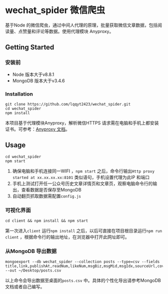# wechat_spider 微信爬虫

基于Node 的微信爬虫，通过中间人代理的原理，批量获取微信文章数据，包括阅读量、点赞量和评论等数据。使用代理模块 Anyproxy。

## Getting Started

### 安装前

- Node 版本大于v8.8.1
- MongoDB 版本大于v3.4.6

### Installation

```shell
git clone https://github.com/lqqyt2423/wechat_spider.git
cd wechat_spider
npm install
```

本项目基于代理模块Anyproxy，解析微信HTTPS 请求需在电脑和手机上都安装证书。可参考：[Anyproxy 文档](https://github.com/alibaba/anyproxy)。

## Usage

```shell
cd wechat_spider
npm start
```

1. 确保电脑和手机连接同一WIFI ，`npm start` 之后，命令行输出`Http proxy started at xx.xx.xx.xx:8101` 类似语句，手机设置代理为此IP 和端口
2. 手机上测试打开任一公众号历史文章详情页和文章页，观察电脑命令行的输出，查看数据是否保存至MongoDB
3. 自动翻页抓取数据需配置`config.js`

### 可视化界面

```shell
cd client && npm install && npm start
```

第一次进入`client` 运行`npm install` 之后，以后可直接在项目根目录运行`npm run client` ，根据命令行的输出地址，在浏览器中打开此网址即可。

### 从MongoDB 导出数据

```shell
mongoexport --db wechat_spider --collection posts --type=csv --fields title,link,publishAt,readNum,likeNum,msgBiz,msgMid,msgIdx,sourceUrl,cover,digest,isFail --out ~/Desktop/posts.csv
```

以上命令会导出数据至桌面的`posts.csv` 中。具体的个性化导出请参考MongoDB 文档或者自己编写。